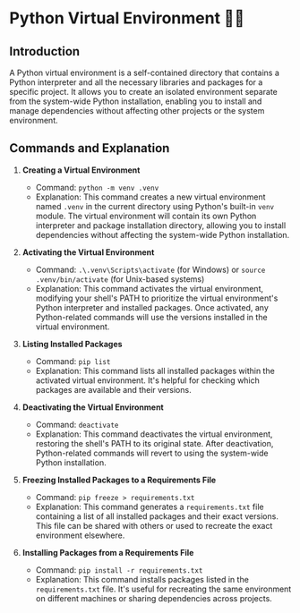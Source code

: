 # Python Virtual Environment 🐍🔧

## Introduction

A Python virtual environment is a self-contained directory that contains a Python interpreter and all the necessary libraries and packages for a specific project. It allows you to create an isolated environment separate from the system-wide Python installation, enabling you to install and manage dependencies without affecting other projects or the system environment.

## Commands and Explanation

1. **Creating a Virtual Environment**

   - Command: `python -m venv .venv`
   - Explanation: This command creates a new virtual environment named `.venv` in the current directory using Python's built-in `venv` module. The virtual environment will contain its own Python interpreter and package installation directory, allowing you to install dependencies without affecting the system-wide Python installation.

2. **Activating the Virtual Environment**

   - Command: `.\.venv\Scripts\activate` (for Windows) or `source .venv/bin/activate` (for Unix-based systems)
   - Explanation: This command activates the virtual environment, modifying your shell's PATH to prioritize the virtual environment's Python interpreter and installed packages. Once activated, any Python-related commands will use the versions installed in the virtual environment.

3. **Listing Installed Packages**

   - Command: `pip list`
   - Explanation: This command lists all installed packages within the activated virtual environment. It's helpful for checking which packages are available and their versions.

4. **Deactivating the Virtual Environment**

   - Command: `deactivate`
   - Explanation: This command deactivates the virtual environment, restoring the shell's PATH to its original state. After deactivation, Python-related commands will revert to using the system-wide Python installation.

5. **Freezing Installed Packages to a Requirements File**

   - Command: `pip freeze > requirements.txt`
   - Explanation: This command generates a `requirements.txt` file containing a list of all installed packages and their exact versions. This file can be shared with others or used to recreate the exact environment elsewhere.

6. **Installing Packages from a Requirements File**
   - Command: `pip install -r requirements.txt`
   - Explanation: This command installs packages listed in the `requirements.txt` file. It's useful for recreating the same environment on different machines or sharing dependencies across projects.
